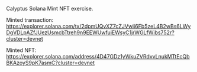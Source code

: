 Calyptus Solana Mint NFT exercise.

Minted transaction:
https://explorer.solana.com/tx/2dpmUQvXZ7cZJVwii6Fb5zeL4B2wBs6LWyDgVDLpAZfJUezUsmcbTtreh9n9EEWUwfuiEWsyC1jrWGLfWibs752r?cluster=devnet

Minted NFT:
https://explorer.solana.com/address/4D47GDz1yWkuZVRdvvLnukMTtEcQbBKAzoyS9pK7asmC?cluster=devnet